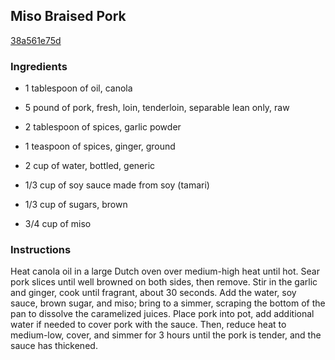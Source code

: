 ## Miso Braised Pork

[38a561e75d](http://allrecipes.com/recipe/miso-braised-pork/)

### Ingredients

 - 1 tablespoon of oil, canola

 - 5 pound of pork, fresh, loin, tenderloin, separable lean only, raw

 - 2 tablespoon of spices, garlic powder

 - 1 teaspoon of spices, ginger, ground

 - 2 cup of water, bottled, generic

 - 1/3 cup of soy sauce made from soy (tamari)

 - 1/3 cup of sugars, brown

 - 3/4 cup of miso

### Instructions

Heat canola oil in a large Dutch oven over medium-high heat until hot. Sear pork slices until well browned on both sides, then remove. Stir in the garlic and ginger, cook until fragrant, about 30 seconds. Add the water, soy sauce, brown sugar, and miso; bring to a simmer, scraping the bottom of the pan to dissolve the caramelized juices. Place pork into pot, add additional water if needed to cover pork with the sauce. Then, reduce heat to medium-low, cover, and simmer for 3 hours until the pork is tender, and the sauce has thickened.